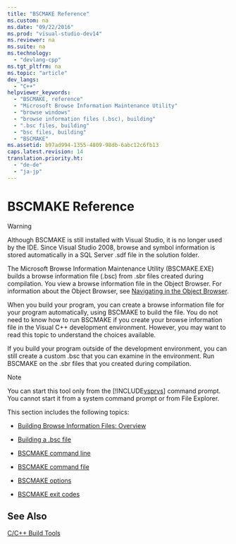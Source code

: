 ```yaml
---
title: "BSCMAKE Reference"
ms.custom: na
ms.date: "09/22/2016"
ms.prod: "visual-studio-dev14"
ms.reviewer: na
ms.suite: na
ms.technology: 
  - "devlang-cpp"
ms.tgt_pltfrm: na
ms.topic: "article"
dev_langs: 
  - "C++"
helpviewer_keywords: 
  - "BSCMAKE, reference"
  - "Microsoft Browse Information Maintenance Utility"
  - "browse windows"
  - "browse information files (.bsc), building"
  - ".bsc files, building"
  - "bsc files, building"
  - "BSCMAKE"
ms.assetid: b97ad994-1355-4809-98db-6abc12c6fb13
caps.latest.revision: 14
translation.priority.ht: 
  - "de-de"
  - "ja-jp"
---
```

# BSCMAKE Reference
> [!WARNING]
>  Although BSCMAKE is still installed with Visual Studio, it is no longer used by the IDE. Since Visual Studio 2008, browse and symbol information is stored automatically in a SQL Server .sdf file in the solution folder.  
  
 The Microsoft Browse Information Maintenance Utility (BSCMAKE.EXE) builds a browse information file (.bsc) from .sbr files created during compilation. You view a browse information file in the Object Browser. For information about the Object Browser, see [Navigating in the Object Browser](assetId:///53eb91aa-08c6-4299-8e3c-a877ae8d0c55).  
  
 When you build your program, you can create a browse information file for your program automatically, using BSCMAKE to build the file. You do not need to know how to run BSCMAKE if you create your browse information file in the Visual C++ development environment. However, you may want to read this topic to understand the choices available.  
  
 If you build your program outside of the development environment, you can still create a custom .bsc that you can examine in the environment. Run BSCMAKE on the .sbr files that you created during compilation.  
  
> [!NOTE]
>  You can start this tool only from the [!INCLUDE[vsprvs](../VS_csharp/includes/vsprvs_md.md)] command prompt. You cannot start it from a system command prompt or from File Explorer.  
  
 This section includes the following topics:  
  
-   [Building Browse Information Files: Overview](../VS_csharp/building-browse-information-files--overview.md)  
  
-   [Building a .bsc file](../VS_csharp/building-a-.bsc-file.md)  
  
-   [BSCMAKE command line](../VS_csharp/bscmake-command-line.md)  
  
-   [BSCMAKE command file](../VS_csharp/bscmake-command-file--response-file-.md)  
  
-   [BSCMAKE options](../VS_csharp/bscmake-options.md)  
  
-   [BSCMAKE exit codes](../VS_csharp/bscmake-exit-codes.md)  
  
## See Also  
 [C/C++ Build Tools](../VS_csharp/c-c---build-tools.md)